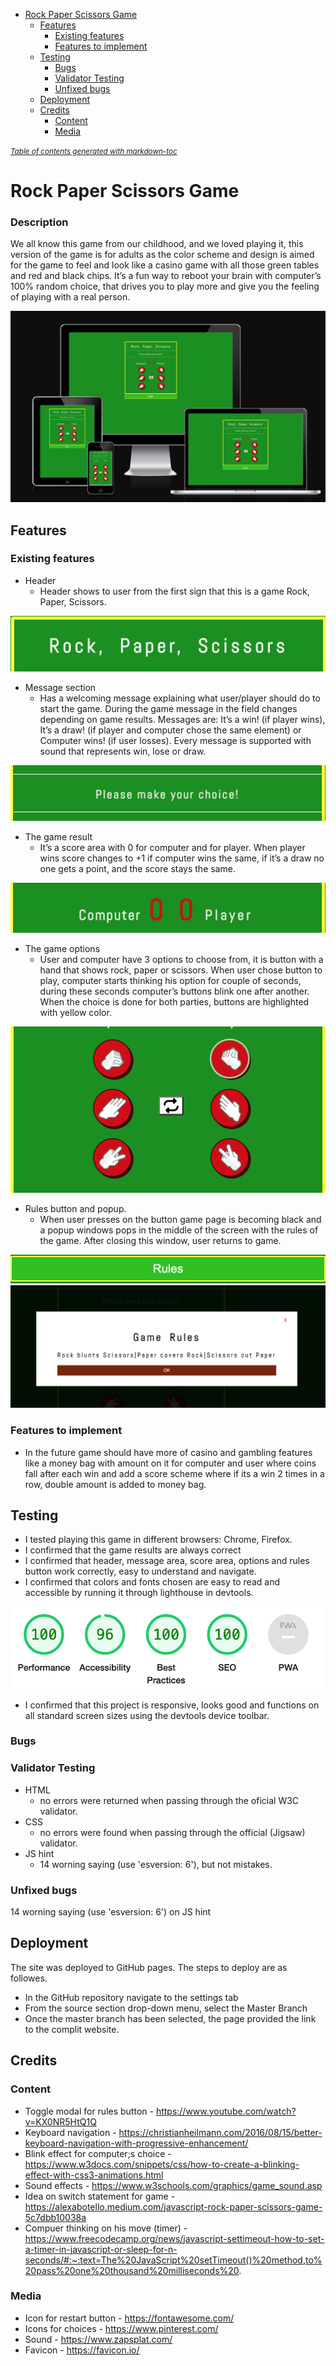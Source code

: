 - [Rock Paper Scissors Game](#rock-paper-scissors-game)
  * [Features](#features)
    + [Existing features](#existing-features)
    + [Features to implement](#features-to-implement)
  * [Testing](#testing)
    + [Bugs](#bugs)
    + [Validator Testing](#validator-testing)
    + [Unfixed bugs](#unfixed-bugs)
  * [Deployment](#deployment)
  * [Credits](#credits)
    + [Content](#content)
    + [Media](#media)

<small><i><a href='http://ecotrust-canada.github.io/markdown-toc/'>Table of contents generated with markdown-toc</a></i></small>



# Rock Paper Scissors Game

### Description
We all know this game from our childhood, and we loved playing it, this version of the game is for adults as the color scheme and design is aimed for the game to feel and look like a casino game with all those green tables and red and black chips. It’s a fun way to reboot your brain with computer’s 100% random choice, that drives you to play more and give you the feeling of playing with a real person.

![screens](/assets/images/screen.png)


## Features
 
### Existing features

-	Header
     - Header shows to user from the first sign that this is a game Rock, Paper, Scissors.

![screens](/assets/images/header.png)

-	Message section
     - Has a welcoming message explaining what user/player should do to start the game. During the game message in the field changes depending on game results. Messages are: It’s a win! (if player wins), It’s a draw! (if player and computer chose the same element) or Computer wins!  (if user losses). Every message is supported with sound that represents win, lose or draw.

![screens](/assets/images/message.png)

-	The game result
     - It’s a score area with 0 for computer and for player. When player wins score changes to +1 if computer wins the same, if it’s a draw no one gets a point, and the score stays the same.

![screens](/assets/images/score.png)

-	The game options
     - User and computer have 3 options to choose from, it is button with a hand that shows rock, paper or scissors.  When user chose button to play, computer starts thinking his option for couple of seconds, during these seconds computer’s buttons blink one after another. When the choice is done for both parties, buttons are highlighted with yellow color.

![screens](/assets/images/choice.png)

-	Rules button and popup.
     - When user presses on the button game page is becoming black and a popup windows pops in the middle of the screen with the rules of the game. After closing this window, user returns to game.

![screens](/assets/images/rules-toggle.png)
![screens](/assets/images/rules-popup.png)

### Features to implement
- In the future game should have more of casino and gambling features like a money bag        with amount on it for computer and user where coins fall after each win and add a score scheme where if its a win 2 times in a row, double amount is added to money bag.

## Testing

- I tested playing this game in different browsers: Chrome, Firefox.
- I confirmed that the game results are always correct
- I confirmed that header, message area, score area, options and rules button work correctly, easy to understand and navigate.
- I confirmed that colors and fonts chosen are easy to read and accessible by running it through lighthouse in devtools.

![screens](/assets/images/testing.png)

- I confirmed that this project is responsive, looks good and functions on all standard screen sizes using the devtools device toolbar.

### Bugs

### Validator Testing
- HTML 
    - no errors were returned when passing through the oficial W3C validator.
- CSS 
    - no errors were found when passing through the official (Jigsaw) validator.
- JS hint
    - 14 worning saying (use 'esversion: 6'), but not mistakes.


### Unfixed bugs

14 worning saying (use 'esversion: 6')  on JS hint


## Deployment
The site was deployed to GitHub pages. The steps to deploy are as followes.

- In the GitHub repository navigate to the settings tab
- From the source section drop-down menu, select the Master Branch
- Once the master branch has been selected, the page provided the link to the complit website.


## Credits

### Content
- Toggle modal for rules button - https://www.youtube.com/watch?v=KX0NR5HtQ1Q
- Keyboard navigation - https://christianheilmann.com/2016/08/15/better-keyboard-navigation-with-progressive-enhancement/
- Blink effect for computer;s choice - https://www.w3docs.com/snippets/css/how-to-create-a-blinking-effect-with-css3-animations.html
- Sound effects - https://www.w3schools.com/graphics/game_sound.asp
- Idea on switch statement for game - https://alexabotello.medium.com/javascript-rock-paper-scissors-game-5c7dbb10038a
- Compuer thinking on his move (timer) - https://www.freecodecamp.org/news/javascript-settimeout-how-to-set-a-timer-in-javascript-or-sleep-for-n-seconds/#:~:text=The%20JavaScript%20setTimeout()%20method,to%20pass%20one%20thousand%20milliseconds%20.

### Media

- Icon for restart button - https://fontawesome.com/
- Icons for choices - https://www.pinterest.com/
- Sound - https://www.zapsplat.com/
- Favicon - https://favicon.io/

